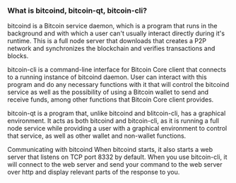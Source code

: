 ### What is bitcoind, bitcoin-qt, bitcoin-cli?

bitcoind is a Bitcoin service daemon, which is a program that runs in the background and with which a user can't usually interact directly during it's runtime. This is a full node server that downloads that creates a P2P network and synchronizes the blockchain and verifies transactions and blocks.

bitcoin-cli is a command-line interface for Bitcoin Core client that connects to a running instance of bitcoind daemon. User can interact with this program and do any necessary functions with it that will control the bitcoind service as well as the possibility of using a Bitcoin wallet to send and receive funds, among other functions that Bitcoin Core client provides.

bitcoin-qt is a program that, unlike bitcoind and blitcoin-cli, has a graphical environment. It acts as both bitcoind and bitcoin-cli, as it is running a full node service while providing a user with a graphical environment to control that service, as well as other wallet and non-wallet functions. 



Communicating with bitcoind
When bitcoind starts, it also starts a web server that listens on TCP port 8332 by default. When you use bitcoin-cli, it will connect to the web server and send your command to the web server over http and display relevant parts of the response to you.
